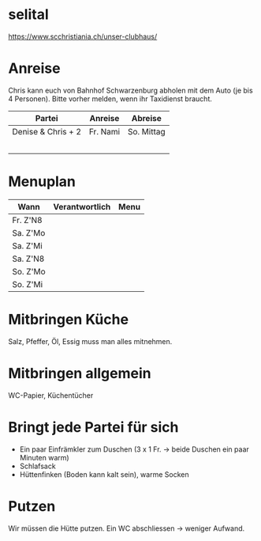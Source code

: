 # selital

https://www.scchristiania.ch/unser-clubhaus/

# Anreise
Chris kann euch von Bahnhof Schwarzenburg abholen mit dem Auto (je bis 4 Personen). Bitte vorher melden, wenn ihr Taxidienst braucht.

| Partei             | Anreise | Abreise
| -------------------| ---------|-----------
| Denise & Chris + 2 | Fr. Nami | So. Mittag 
|                    |          |
|                    |          |
|                    |          |
|                    |          |
|                    |          |


# Menuplan
| Wann     | Verantwortlich | Menu
| ---------| -------------- |------
| Fr. Z'N8 |                |
| Sa. Z'Mo |                |
| Sa. Z'Mi |                |
| Sa. Z'N8 |                |
| So. Z'Mo |                |
| So. Z'Mi |                |


# Mitbringen Küche
Salz, Pfeffer, Öl, Essig muss man alles mitnehmen.

# Mitbringen allgemein
WC-Papier, Küchentücher

# Bringt jede Partei für sich
- Ein paar Einfrämkler zum Duschen (3 x 1 Fr. -> beide Duschen ein paar Minuten warm)
- Schlafsack
- Hüttenfinken (Boden kann kalt sein), warme Socken

# Putzen
Wir müssen die Hütte putzen. Ein WC abschliessen -> weniger Aufwand.



